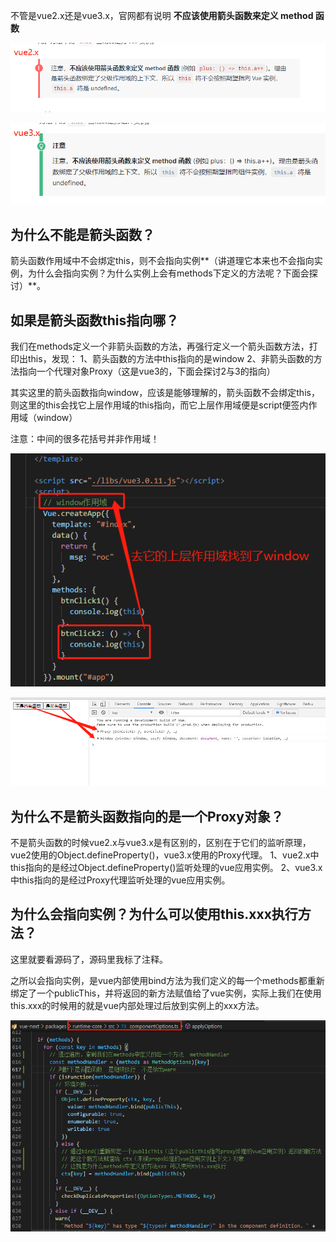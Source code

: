 不管是vue2.x还是vue3.x，官网都有说明 **不应该使用箭头函数来定义 method 函数**

![](assets/【vue】vue3或2中methods不能是箭头函数、this指向研究/1.png)

![](assets/【vue】vue3或2中methods不能是箭头函数、this指向研究/2.png)

## 为什么不能是箭头函数？

箭头函数作用域中不会绑定this，则不会指向实例**（讲道理它本来也不会指向实例，为什么会指向实例？为什么实例上会有methods下定义的方法呢？下面会探讨）**。

## 如果是箭头函数this指向哪？

我们在methods定义一个非箭头函数的方法，再强行定义一个箭头函数方法，打印出this，发现：
1、箭头函数的方法中this指向的是window
2、非箭头函数的方法指向一个代理对象Proxy（这是vue3的，下面会探讨2与3的指向）

其实这里的箭头函数指向window，应该是能够理解的，箭头函数不会绑定this，则这里的this会找它上层作用域的this指向，而它上层作用域便是script便签内作用域（window）

注意：中间的很多花括号并非作用域！

![](assets/【vue】vue3或2中methods不能是箭头函数、this指向研究/3.png)

![](assets/【vue】vue3或2中methods不能是箭头函数、this指向研究/4.png)

## 为什么不是箭头函数指向的是一个Proxy对象？

不是箭头函数的时候vue2.x与vue3.x是有区别的，区别在于它们的监听原理，vue2使用的Object.defineProperty()，vue3.x使用的Proxy代理。
1、vue2.x中this指向的是经过Object.defineProperty()监听处理的vue应用实例。
2、vue3.x中this指向的是经过Proxy代理监听处理的vue应用实例。

## 为什么会指向实例？为什么可以使用this.xxx执行方法？

这里就要看源码了，源码里我标了注释。

之所以会指向实例，是vue内部使用bind方法为我们定义的每一个methods都重新绑定了一个publicThis，并将返回的新方法赋值给了vue实例，实际上我们在使用this.xxx的时候用的就是vue内部处理过后放到实例上的xxx方法。

![](assets/【vue】vue3或2中methods不能是箭头函数、this指向研究/5.png)
